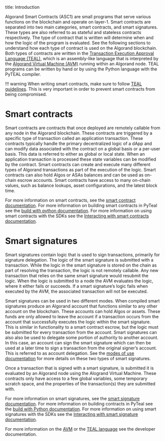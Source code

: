 title: Introduction

Algorand Smart Contracts (ASC1) are small programs that serve various functions on the blockchain and operate on layer-1. Smart contracts are separated into two main categories, smart contracts, and smart signatures. These types are also referred to as stateful and stateless contracts respectively. The type of contract that is written will determine when and how the logic of the program is evaluated. See the following sections to understand how each type of contract is used on the Algorand blockchain. Both types of contracts are written in the [Transaction Execution Approval Language (TEAL)](../avm/teal), which is an assembly-like language that is interpreted by the [Algorand Virtual Machine (AVM)](../avm) running within an Algorand node. TEAL programs can be written by hand or by using the Python language with the PyTEAL compiler. 


!!! warning
    When writing smart contracts, make sure to follow [TEAL guidelines](../avm/teal/guidelines). This is very important in order to prevent smart contracts from being compromised.


# Smart contracts
Smart contracts are contracts that once deployed are remotely callable from any node in the Algorand blockchain. These contracts are triggered by a specific type of transaction called an application transaction. These contracts typically handle the primary decentralized logic of a dApp and can modify data associated with the contract on a global basis or a per-user basis. This data is referred to either as global or local state. When an application transaction is processed these state variables can be modified by the contract. Smart contracts can create and execute many different types of Algorand transactions as part of the execution of the logic. Smart contracts can also hold Algos or ASAs balances and can be used as on-chain escrow accounts. Smart contracts have access to many on-chain values, such as balance lookups, asset configurations, and the latest block time. 

For more information on smart contracts, see the [smart contract documentation](./apps). For more information on building smart contracts in PyTeal see the [build with python documentation](../pyteal).
For more information on using smart contracts with the SDKs see the [Interacting with smart contracts documentation](./frontend/smartsigs.md).


# Smart signatures
Smart signatures contain logic that is used to sign transactions, primarily for signature delegation. The logic of the smart signature is submitted with a transaction. While the logic in the smart signature is stored on the chain as part of resolving the transaction, the logic is not remotely callable. Any new transaction that relies on the same smart signature would resubmit the logic. When the logic is submitted to a node the AVM evaluates the logic, where it either fails or succeeds. If a smart signature’s logic fails when executed by the AVM, the associated transaction will not be executed. 

Smart signatures can be used in two different modes. When compiled smart signatures produce an Algorand account that functions similar to any other account on the blockchain. These accounts can hold Algos or assets. These funds are only allowed to leave the account if a transaction occurs from the account that successfully executes the logic within the smart signature. This is similar in functionality to a smart contract escrow, but the logic must be submitted for every transaction from the account. Smart signatures can also also be used to delegate some portion of authority to another account. In this case, an account can sign the smart signature which can then be used at a later time to sign a transaction from the original signer’s account. This is referred to as account delegation. See the [modes of use documentation](./smartsigs/modes.md) for more details on these two types of smart signatures.   

Once a transaction that is signed with a smart signature, is submitted it is evaluated by an Algorand node using the Alogrand Virtual Machine. These contracts only have access to a few global variables, some temporary scratch space, and the properties of the transaction(s) they are submitted with. 

For more information on smart signatures, see the [smart signature documentation](./smartsigs). For more information on building contracts in PyTeal see the [build with Python documentation](../pyteal).
For more information on using smart signatures with the SDKs see the [Interacting with smart signature documentation](./frontend/smartsigs.md).

For more information on the [AVM](../avm) or the [TEAL language](../avm/teal) see the developer documentation.
